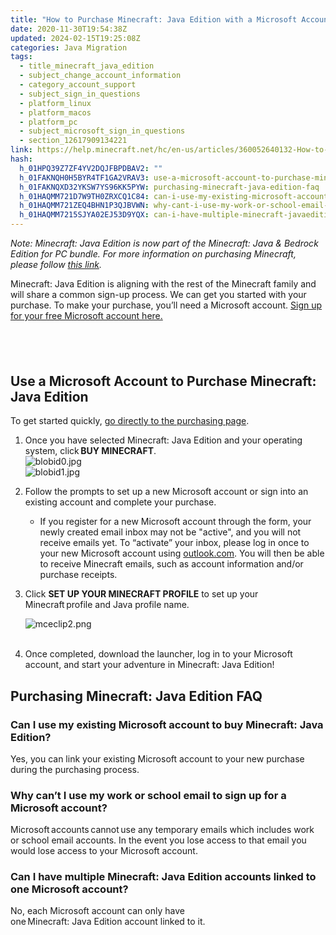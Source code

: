 ```yaml
---
title: "How to Purchase Minecraft: Java Edition with a Microsoft Account"
date: 2020-11-30T19:54:38Z
updated: 2024-02-15T19:25:08Z
categories: Java Migration
tags:
  - title_minecraft_java_edition
  - subject_change_account_information
  - category_account_support
  - subject_sign_in_questions
  - platform_linux
  - platform_macos
  - platform_pc
  - subject_microsoft_sign_in_questions
  - section_12617909134221
link: https://help.minecraft.net/hc/en-us/articles/360052640132-How-to-Purchase-Minecraft-Java-Edition-with-a-Microsoft-Account
hash:
  h_01HPQ39Z7ZF4YV2DQJFBPDBAV2: ""
  h_01FAKNQH0H5BYR4TF1GA2VRAV3: use-a-microsoft-account-to-purchase-minecraft-java-edition
  h_01FAKNQXD32YKSW7YS96KK5PYW: purchasing-minecraft-java-edition-faq
  h_01HAQMM721D7W9TH0ZRXCQ1C84: can-i-use-my-existing-microsoft-account-to-buy-minecraft-java-edition
  h_01HAQMM721ZEQ4BHN1P3QJBVWN: why-cant-i-use-my-work-or-school-email-to-sign-up-for-a-microsoft-account
  h_01HAQMM7215SJYA02EJ53D9YQX: can-i-have-multiple-minecraft-javaeditionaccounts-linked-to-one-microsoft-account
---
```


*Note: Minecraft: Java Edition is now part of the Minecraft: Java & Bedrock Edition for PC bundle. For more information on purchasing Minecraft, please follow [this link](../Minecraft-Bedrock-Edition-Technical/Minecraft-Java-Bedrock-Edition-for-PC-FAQ.md).*

Minecraft: Java Edition is aligning with the rest of the Minecraft family and will share a common sign-up process. We can get you started with your purchase. To make your purchase, you’ll need a Microsoft account. [Sign up for your free Microsoft account here.](https://account.microsoft.com/account/Account?refd=support.microsoft.com&ru=https%3A%2F%2Faccount.microsoft.com%2F%3Frefd%3Dsupport.microsoft.com&destrt=home-index)

##  

## Use a Microsoft Account to Purchase Minecraft: Java Edition 

To get started quickly, [go directly to the purchasing page](https://www.minecraft.net/en-us/store/minecraft-java-edition). 

1.  Once you have selected Minecraft: Java Edition and your operating system, click **BUY MINECRAFT**.  
    ![blobid0.jpg](https://minecrafthelp.zendesk.com/hc/article_attachments/4405035564173)  
    ![blobid1.jpg](https://minecrafthelp.zendesk.com/hc/article_attachments/4405030883981)
2.  Follow the prompts to set up a new Microsoft account or sign into an existing account and complete your purchase. 
    - If you register for a new Microsoft account through the form, your newly created email inbox may not be "active", and you will not receive emails yet. To “activate” your inbox, please log in once to your new Microsoft account using [outlook.com](https://outlook.live.com/owa/). You will then be able to receive Minecraft emails, such as account information and/or purchase receipts.  
3.  Click **SET UP YOUR MINECRAFT PROFILE** to set up your Minecraft profile and Java profile name.   
      
    ![mceclip2.png](https://minecrafthelp.zendesk.com/hc/article_attachments/5954972784397)  
     
4.  Once completed, download the launcher, log in to your Microsoft account, and start your adventure in Minecraft: Java Edition!  

## Purchasing Minecraft: Java Edition FAQ 

### Can I use my existing Microsoft account to buy Minecraft: Java Edition?  

Yes, you can link your existing Microsoft account to your new purchase during the purchasing process.  

### Why can’t I use my work or school email to sign up for a Microsoft account?  

Microsoft accounts cannot use any temporary emails which includes work or school email accounts. In the event you lose access to that email you would lose access to your Microsoft account.  

### Can I have multiple Minecraft: Java Edition accounts linked to one Microsoft account?  

No, each Microsoft account can only have one Minecraft: Java Edition account linked to it.
